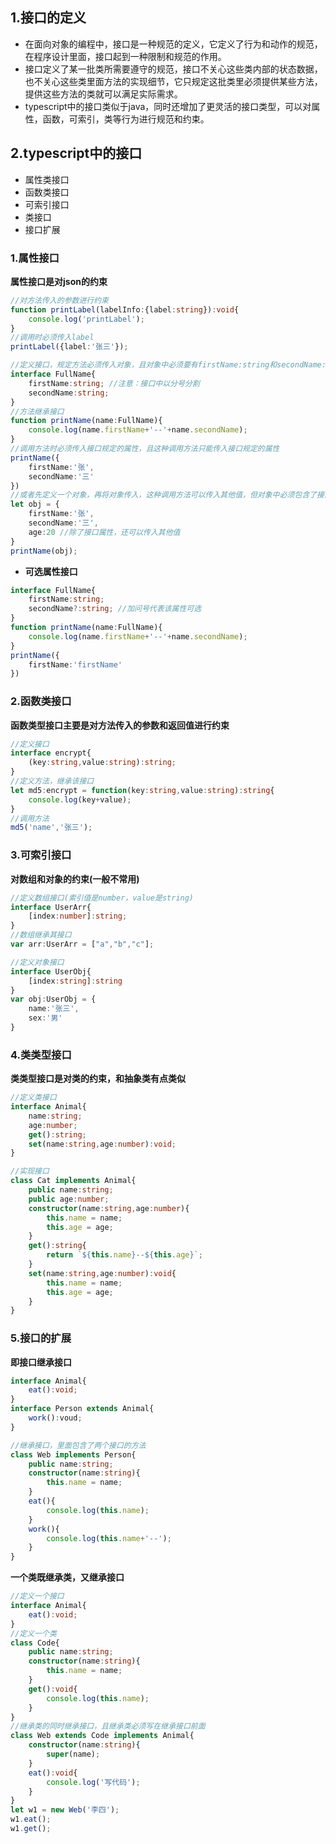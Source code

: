 ## 1.接口的定义

- 在面向对象的编程中，接口是一种规范的定义，它定义了行为和动作的规范，在程序设计里面，接口起到一种限制和规范的作用。
- 接口定义了某一批类所需要遵守的规范，接口不关心这些类内部的状态数据，也不关心这些类里面方法的实现细节，它只规定这批类里必须提供某些方法，提供这些方法的类就可以满足实际需求。
- typescript中的接口类似于java，同时还增加了更灵活的接口类型，可以对属性，函数，可索引，类等行为进行规范和约束。

## 2.typescript中的接口

- 属性类接口
- 函数类接口
- 可索引接口
- 类接口
- 接口扩展

### 1.属性接口

**属性接口是对json的约束**

```typescript
//对方法传入的参数进行约束 
function printLabel(labelInfo:{label:string}):void{
    console.log('printLabel');
}
//调用时必须传入label
printLabel({label:'张三'});
```

```typescript
//定义接口，规定方法必须传入对象，且对象中必须要有firstName:string和secondName:string
interface FullName{
    firstName:string; //注意：接口中以分号分割
    secondName:string;
}
//方法继承接口
function printName(name:FullName){
    console.log(name.firstName+'--'+name.secondName);
}
//调用方法时必须传入接口规定的属性，且这种调用方法只能传入接口规定的属性
printName({
    firstName:'张',
    secondName:'三'
})
//或者先定义一个对象，再将对象传入，这种调用方法可以传入其他值，但对象中必须包含了接口中规定的属性，但最好还是按照接口中的属性来传参
let obj = {
    firstName:'张',
    secondName:'三',
    age:20 //除了接口属性，还可以传入其他值
}
printName(obj);
```

- **可选属性接口**

```typescript
interface FullName{
    firstName:string; 
    secondName?:string; //加问号代表该属性可选
}
function printName(name:FullName){
    console.log(name.firstName+'--'+name.secondName);
}
printName({
    firstName:'firstName'
})
```

### 2.函数类接口

**函数类型接口主要是对方法传入的参数和返回值进行约束**

```typescript
//定义接口
interface encrypt{
    (key:string,value:string):string;
}
//定义方法，继承该接口
let md5:encrypt = function(key:string,value:string):string{
    console.log(key+value);
}
//调用方法
md5('name','张三');
```

### 3.可索引接口

**对数组和对象的约束(一般不常用)**

```typescript
//定义数组接口(索引值是number，value是string)
interface UserArr{
    [index:number]:string;
}
//数组继承其接口
var arr:UserArr = ["a","b","c"];
```

```typescript
//定义对象接口
interface UserObj{
    [index:string]:string
}
var obj:UserObj = {
    name:'张三',
    sex:'男'
}
```

### 4.类类型接口

**类类型接口是对类的约束，和抽象类有点类似**

```typescript
//定义类接口
interface Animal{
    name:string;
    age:number;
    get():string;
    set(name:string,age:number):void;
}

//实现接口
class Cat implements Animal{
    public name:string;
    public age:number;
    constructor(name:string,age:number){
        this.name = name;
        this.age = age;
    }
    get():string{
        return `${this.name}--${this.age}`;
    }
    set(name:string,age:number):void{
        this.name = name;
        this.age = age;
    }
}
```

### 5.接口的扩展

**即接口继承接口**

```typescript
interface Animal{
    eat():void;
}
interface Person extends Animal{
    work():voud;
}

//继承接口，里面包含了两个接口的方法
class Web implements Person{
    public name:string;
    constructor(name:string){
        this.name = name;
    }
    eat(){
        console.log(this.name);
    }
    work(){
        console.log(this.name+'--');
    }
}
```

**一个类既继承类，又继承接口**

```typescript
//定义一个接口
interface Animal{
    eat():void;
}
//定义一个类
class Code{
    public name:string;
    constructor(name:string){
        this.name = name;
    }
    get():void{
        console.log(this.name);
    }
}
//继承类的同时继承接口，且继承类必须写在继承接口前面
class Web extends Code implements Animal{
    constructor(name:string){
        super(name);
    }
    eat():void{
        console.log('写代码');
    }
}
let w1 = new Web('李四');
w1.eat();
w1.get();
```

